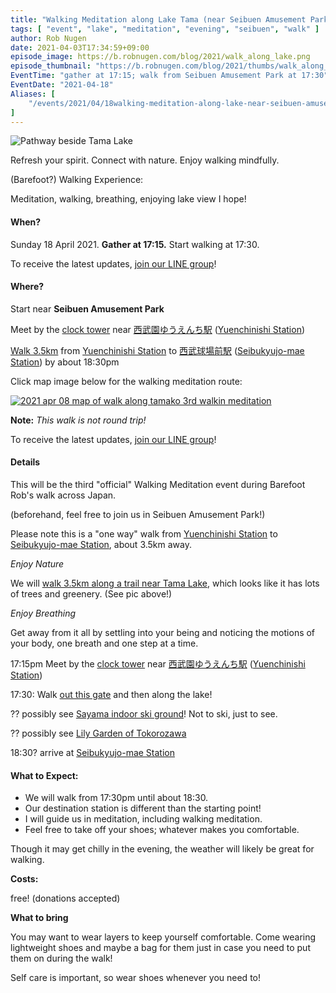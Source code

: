 ```yaml
---
title: "Walking Meditation along Lake Tama (near Seibuen Amusement Park)"
tags: [ "event", "lake", "meditation", "evening", "seibuen", "walk" ]
author: Rob Nugen
date: 2021-04-03T17:34:59+09:00
episode_image: https://b.robnugen.com/blog/2021/walk_along_lake.png
episode_thumbnail: "https://b.robnugen.com/blog/2021/thumbs/walk_along_lake.png"
EventTime: "gather at 17:15; walk from Seibuen Amusement Park at 17:30"
EventDate: "2021-04-18"
Aliases: [
    "/events/2021/04/18walking-meditation-along-lake-near-seibuen-amusement-park"
]
---
```


<img
src="https://b.robnugen.com/blog/2021/walk_along_lake.png"
alt="Pathway beside Tama Lake"
class="title" />

Refresh your spirit. Connect with nature.  Enjoy walking mindfully.

(Barefoot?) Walking Experience:

Meditation, walking, breathing, enjoying lake view I hope!

#### When?

Sunday 18 April 2021. **Gather at 17:15.** Start walking at 17:30.

To receive the latest updates, [join our LINE group](/contact/)!

#### Where?

Start near **Seibuen Amusement Park**

Meet by the
[clock tower](https://goo.gl/maps/FP3U2rAr4mJEkPk79)
near
[西武園ゆうえんち駅](https://goo.gl/maps/rdwjQrbXXEySLSyK8)
([Yuenchinishi Station](https://goo.gl/maps/rdwjQrbXXEySLSyK8))

[Walk 3.5km](https://goo.gl/maps/YQz9QjjRxkcBzrRk9)
from
[Yuenchinishi Station](https://goo.gl/maps/rdwjQrbXXEySLSyK8)
to
[西武球場前駅](https://goo.gl/maps/XfnuDS8i2bDs4khu6) ([Seibukyujo-mae Station](https://goo.gl/maps/XfnuDS8i2bDs4khu6))
by
about 18:30pm

Click map image below for the walking meditation route:

[![2021 apr 08 map of walk along tamako 3rd walkin meditation](//b.robnugen.com/quests/walk-to-niigata/2021/thumbs/2021_apr_08_map_of_walk_along_tamako_3rd_walkin_meditation.png)](https://goo.gl/maps/gS2jRFGeqWEvFk85A)

**Note:** _This walk is not round trip!_

To receive the latest updates, [join our LINE group](/contact/)!

#### Details

This will be the
third
"official" Walking Meditation event during Barefoot Rob's walk across Japan.

(beforehand, feel free to join us in Seibuen Amusement Park!)

Please note this is a "one way" walk from
[Yuenchinishi Station](https://goo.gl/maps/rdwjQrbXXEySLSyK8)
to
[Seibukyujo-mae Station](https://goo.gl/maps/XfnuDS8i2bDs4khu6),
about
3.5km
away.

*Enjoy Nature*

We will [walk 3.5km along a trail near Tama Lake](https://goo.gl/maps/YQz9QjjRxkcBzrRk9), which looks like it has lots of trees and greenery.  (See pic above!)

*Enjoy Breathing*

Get away from it all by settling into your being and noticing the
motions of your body, one breath and one step at a time.

17:15pm Meet by the [clock tower](https://goo.gl/maps/FP3U2rAr4mJEkPk79)
near
[西武園ゆうえんち駅](https://goo.gl/maps/rdwjQrbXXEySLSyK8)
([Yuenchinishi Station](https://goo.gl/maps/rdwjQrbXXEySLSyK8))

17:30: Walk [out this gate](https://goo.gl/maps/x8D8Sf2hPPF7DcoB9) and then along the lake!

?? possibly see [Sayama indoor ski ground](https://goo.gl/maps/kzsaG2Qfmyqa71xx8)!  Not to ski, just to see.

?? possibly see [Lily Garden of Tokorozawa](https://goo.gl/maps/7KcCTstSxGkCkzPV9)

18:30? arrive at [Seibukyujo-mae Station](https://goo.gl/maps/XfnuDS8i2bDs4khu6)

#### What to Expect:

* We will walk from 17:30pm until about 18:30.
* Our destination station is different than the starting point!
* I will guide us in meditation, including walking meditation.
* Feel free to take off your shoes; whatever makes you comfortable.

Though it may get chilly in the evening, the weather will likely be great for walking.

**Costs:**

free! (donations accepted)

**What to bring**

You may want to wear layers to keep yourself
comfortable.  Come wearing lightweight shoes and maybe a bag for them
just in case you need to put them on during the walk!

Self care is important, so wear shoes whenever you need to!
